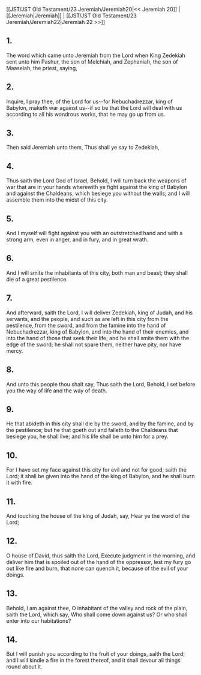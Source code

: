 [[JST/JST Old Testament/23 Jeremiah/Jeremiah20|<< Jeremiah 20]] | [[Jeremiah|Jeremiah]] | [[JST/JST Old Testament/23 Jeremiah/Jeremiah22|Jeremiah 22 >>]]
## 1.
The word which came unto Jeremiah from the Lord when King Zedekiah sent unto him Pashur, the son of Melchiah, and Zephaniah, the son of Maaseiah, the priest, saying,
## 2.
Inquire, I pray thee, of the Lord for us\--for Nebuchadrezzar, king of Babylon, maketh war against us\--if so be that the Lord will deal with us according to all his wondrous works, that he may go up from us.
## 3.
Then said Jeremiah unto them, Thus shall ye say to Zedekiah,
## 4.
Thus saith the Lord God of Israel, Behold, I will turn back the weapons of war that are in your hands wherewith ye fight against the king of Babylon and against the Chaldeans, which besiege you without the walls; and I will assemble them into the midst of this city.
## 5.
And I myself will fight against you with an outstretched hand and with a strong arm, even in anger, and in fury, and in great wrath.
## 6.
And I will smite the inhabitants of this city, both man and beast; they shall die of a great pestilence.
## 7.
And afterward, saith the Lord, I will deliver Zedekiah, king of Judah, and his servants, and the people, and such as are left in this city from the pestilence, from the sword, and from the famine into the hand of Nebuchadrezzar, king of Babylon, and into the hand of their enemies, and into the hand of those that seek their life; and he shall smite them with the edge of the sword; he shall not spare them, neither have pity, nor have mercy.
## 8.
And unto this people thou shalt say, Thus saith the Lord, Behold, I set before you the way of life and the way of death.
## 9.
He that abideth in this city shall die by the sword, and by the famine, and by the pestilence; but he that goeth out and falleth to the Chaldeans that besiege you, he shall live; and his life shall be unto him for a prey.
## 10.
For I have set my face against this city for evil and not for good, saith the Lord; it shall be given into the hand of the king of Babylon, and he shall burn it with fire.
## 11.
And touching the house of the king of Judah, say, Hear ye the word of the Lord;
## 12.
O house of David, thus saith the Lord, Execute judgment in the morning, and deliver him that is spoiled out of the hand of the oppressor, lest my fury go out like fire and burn, that none can quench it, because of the evil of your doings.
## 13.
Behold, I am against thee, O inhabitant of the valley and rock of the plain, saith the Lord, which say, Who shall come down against us? Or who shall enter into our habitations?
## 14.
But I will punish you according to the fruit of your doings, saith the Lord; and I will kindle a fire in the forest thereof, and it shall devour all things round about it.

